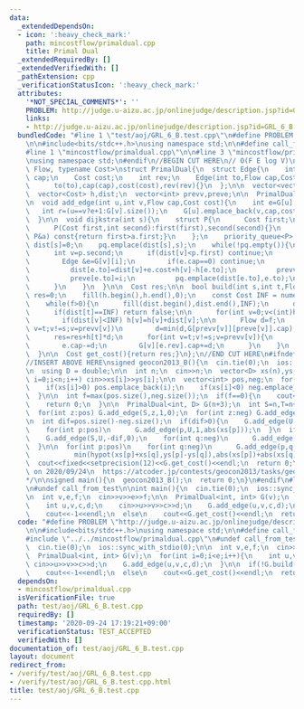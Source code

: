 ```yaml
---
data:
  _extendedDependsOn:
  - icon: ':heavy_check_mark:'
    path: mincostflow/primaldual.cpp
    title: Primal Dual
  _extendedRequiredBy: []
  _extendedVerifiedWith: []
  _pathExtension: cpp
  _verificationStatusIcon: ':heavy_check_mark:'
  attributes:
    '*NOT_SPECIAL_COMMENTS*': ''
    PROBLEM: http://judge.u-aizu.ac.jp/onlinejudge/description.jsp?id=GRL_6_B
    links:
    - http://judge.u-aizu.ac.jp/onlinejudge/description.jsp?id=GRL_6_B
  bundledCode: "#line 1 \"test/aoj/GRL_6_B.test.cpp\"\n#define PROBLEM \"http://judge.u-aizu.ac.jp/onlinejudge/description.jsp?id=GRL_6_B\"\
    \n\n#include<bits/stdc++.h>\nusing namespace std;\n\n#define call_from_test\n\
    #line 1 \"mincostflow/primaldual.cpp\"\n\n#line 3 \"mincostflow/primaldual.cpp\"\
    \nusing namespace std;\n#endif\n//BEGIN CUT HERE\n// O(F E log V)\ntemplate<typename\
    \ Flow, typename Cost>\nstruct PrimalDual{\n  struct Edge{\n    int to;\n    Flow\
    \ cap;\n    Cost cost;\n    int rev;\n    Edge(int to,Flow cap,Cost cost,int rev):\n\
    \      to(to),cap(cap),cost(cost),rev(rev){}\n  };\n\n  vector<vector<Edge>> G;\n\
    \  vector<Cost> h,dist;\n  vector<int> prevv,preve;\n\n  PrimalDual(int n):G(n),h(n),dist(n),prevv(n),preve(n){}\n\
    \n  void add_edge(int u,int v,Flow cap,Cost cost){\n    int e=G[u].size();\n \
    \   int r=(u==v?e+1:G[v].size());\n    G[u].emplace_back(v,cap,cost,r);\n    G[v].emplace_back(u,0,-cost,e);\n\
    \  }\n\n  void dijkstra(int s){\n    struct P{\n      Cost first;\n      int second;\n\
    \      P(Cost first,int second):first(first),second(second){}\n      bool operator<(const\
    \ P&a) const{return first>a.first;}\n    };\n    priority_queue<P> pq;\n\n   \
    \ dist[s]=0;\n    pq.emplace(dist[s],s);\n    while(!pq.empty()){\n      P p=pq.top();pq.pop();\n\
    \      int v=p.second;\n      if(dist[v]<p.first) continue;\n      for(int i=0;i<(int)G[v].size();i++){\n\
    \        Edge &e=G[v][i];\n        if(e.cap==0) continue;\n        if(dist[v]+e.cost+h[v]-h[e.to]<dist[e.to]){\n\
    \          dist[e.to]=dist[v]+e.cost+h[v]-h[e.to];\n          prevv[e.to]=v;\n\
    \          preve[e.to]=i;\n          pq.emplace(dist[e.to],e.to);\n        }\n\
    \      }\n    }\n  }\n\n  Cost res;\n\n  bool build(int s,int t,Flow f){\n   \
    \ res=0;\n    fill(h.begin(),h.end(),0);\n    const Cost INF = numeric_limits<Cost>::max();\n\
    \    while(f>0){\n      fill(dist.begin(),dist.end(),INF);\n      dijkstra(s);\n\
    \      if(dist[t]==INF) return false;\n\n      for(int v=0;v<(int)h.size();v++)\n\
    \        if(dist[v]<INF) h[v]=h[v]+dist[v];\n\n      Flow d=f;\n      for(int\
    \ v=t;v!=s;v=prevv[v])\n        d=min(d,G[prevv[v]][preve[v]].cap);\n\n      f-=d;\n\
    \      res=res+h[t]*d;\n      for(int v=t;v!=s;v=prevv[v]){\n        Edge &e=G[prevv[v]][preve[v]];\n\
    \        e.cap-=d;\n        G[v][e.rev].cap+=d;\n      }\n    }\n    return true;\n\
    \  }\n\n  Cost get_cost(){return res;}\n};\n//END CUT HERE\n#ifndef call_from_test\n\
    //INSERT ABOVE HERE\nsigned geocon2013_B(){\n  cin.tie(0);\n  ios::sync_with_stdio(0);\n\
    \n  using D = double;\n\n  int n;\n  cin>>n;\n  vector<D> xs(n),ys(n);\n  for(int\
    \ i=0;i<n;i++) cin>>xs[i]>>ys[i];\n\n  vector<int> pos,neg;\n  for(int i=0;i<n;i++){\n\
    \    if(xs[i]>0) pos.emplace_back(i);\n    if(xs[i]<0) neg.emplace_back(i);\n\
    \  }\n\n  int f=max(pos.size(),neg.size());\n  if(f==0){\n    cout<<0<<endl;\n\
    \    return 0;\n  }\n\n  PrimalDual<int, D> G(n+3);\n  int S=n,T=n+1,U=n+2;\n\
    \  for(int z:pos) G.add_edge(S,z,1,0);\n  for(int z:neg) G.add_edge(z,T,1,0);\n\
    \n  int dif=pos.size()-neg.size();\n  if(dif>0){\n    G.add_edge(U,T,dif,0);\n\
    \    for(int p:pos)\n      G.add_edge(p,U,1,abs(xs[p]));\n  }\n  if(dif<0){\n\
    \    G.add_edge(S,U,-dif,0);\n    for(int q:neg)\n      G.add_edge(U,q,1,abs(xs[q]));\n\
    \  }\n\n  for(int p:pos)\n    for(int q:neg)\n      G.add_edge(p,q,1,\n      \
    \           min(hypot(xs[p]+xs[q],ys[p]-ys[q]),abs(xs[p])+abs(xs[q])));\n\n  assert(G.build(S,T,f));\n\
    \  cout<<fixed<<setprecision(12)<<G.get_cost()<<endl;\n  return 0;\n}\n/*\n  verified\
    \ on 2020/09/24\n  https://atcoder.jp/contests/geocon2013/tasks/geocon2013_b\n\
    */\n\nsigned main(){\n  geocon2013_B();\n  return 0;\n}\n#endif\n#line 8 \"test/aoj/GRL_6_B.test.cpp\"\
    \n#undef call_from_test\n\nint main(){\n  cin.tie(0);\n  ios::sync_with_stdio(0);\n\
    \n  int v,e,f;\n  cin>>v>>e>>f;\n\n  PrimalDual<int, int> G(v);\n  for(int i=0;i<e;i++){\n\
    \    int u,v,c,d;\n    cin>>u>>v>>c>>d;\n    G.add_edge(u,v,c,d);\n  }\n\n  if(!G.build(0,v-1,f))\n\
    \    cout<<-1<<endl;\n  else\n    cout<<G.get_cost()<<endl;\n  return 0;\n}\n"
  code: "#define PROBLEM \"http://judge.u-aizu.ac.jp/onlinejudge/description.jsp?id=GRL_6_B\"\
    \n\n#include<bits/stdc++.h>\nusing namespace std;\n\n#define call_from_test\n\
    #include \"../../mincostflow/primaldual.cpp\"\n#undef call_from_test\n\nint main(){\n\
    \  cin.tie(0);\n  ios::sync_with_stdio(0);\n\n  int v,e,f;\n  cin>>v>>e>>f;\n\n\
    \  PrimalDual<int, int> G(v);\n  for(int i=0;i<e;i++){\n    int u,v,c,d;\n   \
    \ cin>>u>>v>>c>>d;\n    G.add_edge(u,v,c,d);\n  }\n\n  if(!G.build(0,v-1,f))\n\
    \    cout<<-1<<endl;\n  else\n    cout<<G.get_cost()<<endl;\n  return 0;\n}\n"
  dependsOn:
  - mincostflow/primaldual.cpp
  isVerificationFile: true
  path: test/aoj/GRL_6_B.test.cpp
  requiredBy: []
  timestamp: '2020-09-24 17:19:21+09:00'
  verificationStatus: TEST_ACCEPTED
  verifiedWith: []
documentation_of: test/aoj/GRL_6_B.test.cpp
layout: document
redirect_from:
- /verify/test/aoj/GRL_6_B.test.cpp
- /verify/test/aoj/GRL_6_B.test.cpp.html
title: test/aoj/GRL_6_B.test.cpp
---
```


